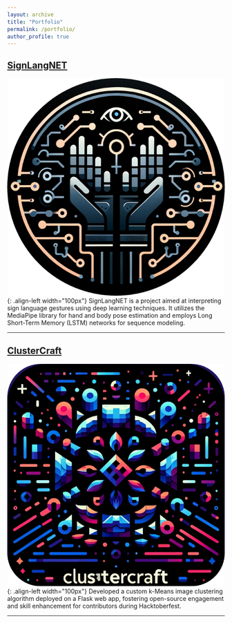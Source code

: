 ```yaml
---
layout: archive
title: "Portfolio"
permalink: /portfolio/
author_profile: true
---
```


## [SignLangNET](https://github.com/surtecha/SignLangNET)

![SingLangNET](/images/SignLangNET.png){: .align-left width="100px"}
SignLangNET is a project aimed at interpreting sign language gestures using deep learning techniques. It utilizes the MediaPipe library for hand and body pose estimation and employs Long Short-Term Memory (LSTM) networks for sequence modeling.

---

## [ClusterCraft](https://github.com/surtecha/ClusterCraft)

![ClusterCraft](/images/ClusterCraft.png){: .align-left width="100px"}
Developed a custom k-Means image clustering algorithm deployed on a Flask web app, fostering open-source engagement and skill enhancement for contributors during Hacktoberfest.

---
